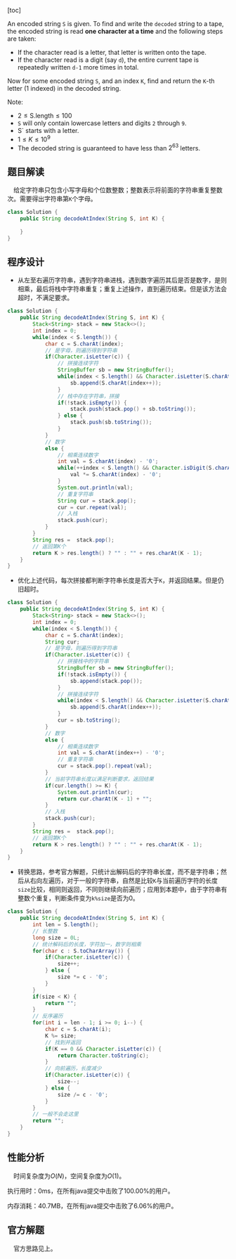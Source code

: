 [toc]

An encoded string `S` is given.  To find and write the `decoded` string to a tape, the encoded string is read **one character at a time** and the following steps are taken:

* If the character read is a letter, that letter is written onto the tape.
* If the character read is a digit (say `d`), the entire current tape is repeatedly written `d-1` more times in total.

Now for some encoded string `S`, and an index `K`, find and return the `K`-th letter (1 indexed) in the decoded string.



Note:

* $2 \le \text{S.length} \le 100$
* `S` will only contain lowercase letters and digits `2` through `9`.
* S` starts with a letter.
* $1 \le K \le 10^9$
* The decoded string is guaranteed to have less than $2^63$ letters.



## 题目解读

&emsp;给定字符串只包含小写字母和个位数整数；整数表示将前面的字符串重复整数次。需要得出字符串第`K`个字母。

```java
class Solution {
    public String decodeAtIndex(String S, int K) {
        
    }
}
```

## 程序设计

* 从左至右遍历字符串，遇到字符串进栈，遇到数字遍历其后是否是数字，是则相乘，最后将栈中字符串重复；重复上述操作，直到遍历结束。但是该方法会超时，不满足要求。

```java
class Solution {
    public String decodeAtIndex(String S, int K) {
        Stack<String> stack = new Stack<>();
        int index = 0;
        while(index < S.length()) {
            char c = S.charAt(index);
            // 是字母，则遍历得到字符串
            if(Character.isLetter(c)) {
                // 拼接连续字符
                StringBuffer sb = new StringBuffer();
                while(index < S.length() && Character.isLetter(S.charAt(index))) {
                    sb.append(S.charAt(index++));
                }
                // 栈中存在字符串，拼接
                if(!stack.isEmpty()) {
                    stack.push(stack.pop() + sb.toString());
                } else {
                    stack.push(sb.toString());
                }
            } 
            // 数字
            else {
                // 相乘连续数字
                int val = S.charAt(index) - '0';
                while(++index < S.length() && Character.isDigit(S.charAt(index))) {
                    val *= S.charAt(index) - '0';
                }
                System.out.println(val);
                // 重复字符串
                String cur = stack.pop();
                cur = cur.repeat(val);
                // 入栈
                stack.push(cur);
            }
        }
        String res =  stack.pop();
        // 返回第K个
        return K > res.length() ? "" : "" + res.charAt(K - 1);
    }
}
```

* 优化上述代码，每次拼接都判断字符串长度是否大于`K`，并返回结果。但是仍旧超时。

```java
class Solution {
    public String decodeAtIndex(String S, int K) {
        Stack<String> stack = new Stack<>();
        int index = 0;
        while(index < S.length()) {
            char c = S.charAt(index);
            String cur;
            // 是字母，则遍历得到字符串
            if(Character.isLetter(c)) {
                // 拼接栈中的字符串
                StringBuffer sb = new StringBuffer();
                if(!stack.isEmpty()) {
                    sb.append(stack.pop());
                }
                // 拼接连续字符
                while(index < S.length() && Character.isLetter(S.charAt(index))) {
                    sb.append(S.charAt(index++));
                }
                cur = sb.toString();
            } 
            // 数字
            else {
                // 相乘连续数字
                int val = S.charAt(index++) - '0'; 
                // 重复字符串
                cur = stack.pop().repeat(val);
            }
            // 当前字符串长度以满足判断要求，返回结果
            if(cur.length() >= K) {
                System.out.println(cur);
                return cur.charAt(K - 1) + "";
            }
            // 入栈
            stack.push(cur);
        }
        String res =  stack.pop();
        // 返回第K个
        return K > res.length() ? "" : "" + res.charAt(K - 1);
    }
}
```

* 转换思路，参考官方解题，只统计出解码后的字符串长度，而不是字符串；然后从右向左遍历，对于一般的字符串，自然是比较`K`与当前遍历字符的长度`size`比较，相同则返回，不同则继续向前遍历；应用到本题中，由于字符串有整数个重复，判断条件变为`k%size`是否为0。

```java
class Solution {
    public String decodeAtIndex(String S, int K) {
        int len = S.length();
        // 长整数
        long size = 0L;
        // 统计解码后的长度，字符加一，数字则相乘
        for(char c : S.toCharArray()) {
            if(Character.isLetter(c)) {
                size++;
            } else {
                size *= c - '0';
            }
        }
        if(size < K) {
            return "";
        }
        // 反序遍历
        for(int i = len - 1; i >= 0; i--) {
            char c = S.charAt(i);
            K %= size;
            // 找到并返回
            if(K == 0 && Character.isLetter(c)) {
                return Character.toString(c);
            }
            // 向前遍历，长度减少
            if(Character.isLetter(c)) {
                size--;
            } else {
                size /= c - '0';
            }
        }
        // 一般不会走这里
        return "";
    }
}
```

## 性能分析

&emsp;时间复杂度为$O(N)$，空间复杂度为$O(1)$。

执行用时：0ms，在所有java提交中击败了100.00%的用户。

内存消耗：40.7MB，在所有java提交中击败了6.06%的用户。

## 官方解题

&emsp;官方思路见上。